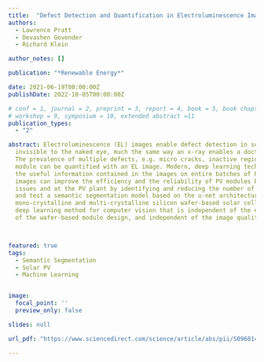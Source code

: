 ```yaml
---
title:  "Defect Detection and Quantification in Electroluminescence Images of Solar PV Modules using U-net Semantic Segmentation"
authors:
  - Lawrence Pratt
  - Devashen Govender
  - Richard Klein

author_notes: []

publication: "*Renewable Energy*"

date: 2021-06-19T00:00:00Z
publishDate: 2022-10-05T00:00:00Z

# conf = 1, journal = 2, preprint = 3, report = 4, book = 5, book chapter = 6, thesis = 7, patent = 9
# workshop = 9, symposium = 10, extended abstract =11
publication_types:
  - "2"

abstract: Electroluminescence (EL) images enable defect detection in solar photovoltaic (PV) modules that are otherwise
  invisible to the naked eye, much the same way an x-ray enables a doctor to detect cracks and fractures in bones. 
  The prevalence of multiple defects, e.g. micro cracks, inactive regions, gridline defects, and material defects, in PV
  module can be quantified with an EL image. Modern, deep learning techniques for computer vision can be applied to extract 
  the useful information contained in the images on entire batches of PV modules. Defect detection and quantification in EL 
  images can improve the efficiency and the reliability of PV modules both at the factory by identifying potential process 
  issues and at the PV plant by identifying and reducing the number of faulty modules installed. In this work, we train 
  and test a semantic segmentation model based on the u-net architecture for EL image analysis of PV modules made from
  mono-crystalline and multi-crystalline silicon wafer-based solar cells. This work is focused on developing and testing a 
  deep learning method for computer vision that is independent of the equipment used to generate the EL images, independent 
  of the wafer-based module design, and independent of the image quality.



featured: true
tags:
  - Semantic Segmentation
  - Solar PV
  - Machine Learning


image:
  focal_point: ''
  preview_only: false

slides: null

url_pdf: "https://www.sciencedirect.com/science/article/abs/pii/S0960148121009526"

---
```

